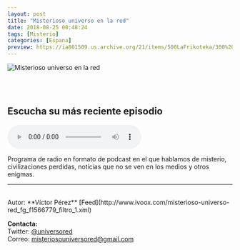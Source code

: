 ```yaml
---
layout: post
title: "Misterioso universo en la red"
date: 2018-08-25 00:48:24
tags: [Misterio]
categories: [Espana]
preview: https://ia801509.us.archive.org/21/items/500LaFrikoteka/300%20-%20Victor%20MUELR.jpg
---
```


![Misterioso universo en la red](https://ia801509.us.archive.org/21/items/500LaFrikoteka/500%20-%20Victor%20MUELR.jpg)

<br/>
<br/>

## Escucha su más reciente episodio

<!--reproductor-feed=http://www.ivoox.com/misterioso-universo-red_fg_f1566779_filtro_1.xml-->
<!--reproductor-start-->
<audio id="audio" preload="auto" controls="" src="https://www.ivoox.com/15-la-manipulacion-historia-como-medio_mf_30108408_feed_1.mp3"></audio>
<!--reproductor-end-->

Programa de radio en formato de podcast en el que hablamos de misterio, civilizaciones perdidas, noticias que no se ven en los medios y otros enigmas.

_ _ _

<br>
Autor: **Víctor Pérez**  
[Feed](http://www.ivoox.com/misterioso-universo-red_fg_f1566779_filtro_1.xml)  



**Contacta:**  
Twitter: [@universored](https://twitter.com/universored)  
Correo: [misteriosouniversored@gmail.com](mailto:misteriosouniversored@gmail.com)  

